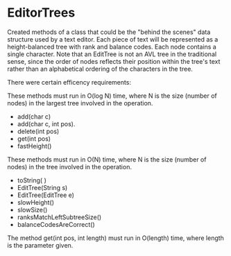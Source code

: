 # EditorTrees
Created methods of a class that could be the "behind the scenes" data structure used by a text editor. Each piece of text will be represented as a height-balanced tree with rank and balance codes. Each node contains a single character. Note that an EditTree is not an AVL tree in the traditional sense, since the order of nodes reflects their position within the tree's text rather than an alphabetical ordering of the characters in the tree. 

There were certain efficency requirements:

These methods must run in O(log N) time, where N is the size (number of nodes) in the largest tree involved in the operation.

- add(char c)
- add(char c, int pos).  
- delete(int pos)
- get(int pos)
- fastHeight()

These methods must run in O(N) time, where N is the size (number of nodes) in the tree involved in the operation.

- toString( )
- EditTree(String s)
- EditTree(EditTree e)
- slowHeight()
- slowSize()
- ranksMatchLeftSubtreeSize()
- balanceCodesAreCorrect()

The method get(int pos, int length) must run in O(length) time, where length is the parameter given.

